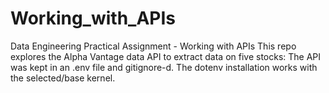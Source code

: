 # Working_with_APIs
Data Engineering Practical Assignment - Working with APIs
This repo explores the Alpha Vantage data API to extract data on five stocks:
The API was kept in an .env file and gitignore-d.
The dotenv installation works with the selected/base kernel.
